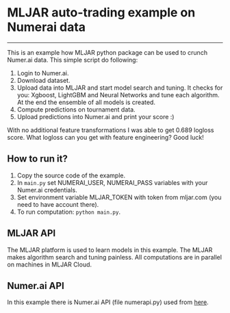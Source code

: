 # MLJAR auto-trading example on Numerai data
--------------------------------------------------------------------------------------

This is an example how MLJAR python package can be used to crunch Numer.ai data. This simple script do following:

 1. Login to Numer.ai.
 2. Download dataset.
 3. Upload data into MLJAR and start model search and tuning. It checks for you: Xgboost, LightGBM and Neural Networks and tune each algorithm. At the end the ensemble of all models is created.
 4. Compute predictions on tournament data.
 5. Upload predictions into Numer.ai and print your score :)

With no additional feature transformations I was able to get 0.689 logloss score. What logloss can you get with feature engineering? Good luck!



## How to run it?

 1. Copy the source code of the example.
 2. In `main.py` set NUMERAI_USER, NUMERAI_PASS variables with your Numer.ai credentials.
 3. Set environment variable MLJAR_TOKEN with token from mljar.com (you need to have account there).
 4. To run computation: `python main.py`.



## MLJAR API

The MLJAR platform is used to learn models in this example. The MLJAR makes algorithm search and tuning painless. All computations are in parallel on machines in MLJAR Cloud.


## Numer.ai API

In this example there is Numer.ai API (file numerapi.py) used from [here][1].

[1]: https://github.com/atreichel/NumerAPI

